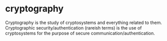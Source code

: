 # cryptography

Cryptography is the study of cryptosystems and everything related to them.
Cryptographic security/authentication (rareish terms) is the use of cryptosystems for the purpose of secure communication/authentication.
